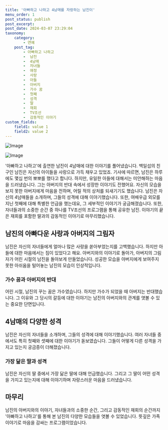 ```yaml
---
title: '아빠하고 나하고 4남매를 자랑하는 남진이'
menu_order: 1
post_status: publish
post_excerpt: 
post_date: 2024-03-07 23:29:04
taxonomy:
    category:
        - 연예
    post_tag:
        - 아빠하고 나하고
        -  남진
        -  4남매
        -  자녀들
        -  애정
        -  사랑
        -  아들
        -  아버지
        -  가수 꿈
        -  첫째
        -  성격
        -  딸
        -  재회
        -  TV조선
        -  감동적인 이야기
custom_fields:
    field1: value 1
    field2: value 2
---
```


![Image](https://mimgnews.pstatic.net/image/311/2024/03/07/0001699343_001_20240307085901312.jpg?type=w540)

![Image](https://ssl.pstatic.net/mimgnews/image/311/2024/03/07/0001699343_002_20240307085901370.jpg?type=w540)

'아빠하고 나하고'에 출연한 남진이 4남매에 대한 이야기를 풀어냈습니다. 백일섭의 친구인 남진은 자신의 아이들을 사랑으로 가득 채우고 있었죠. 기사에 따르면, 남진은 하루에도 몇십 번의 뽀뽀를 했다고 합니다. 하지만, 유일한 아들에 대해서는 미안해하는 마음을 드러냈습니다. 그는 아버지의 반대 속에서 성장한 이야기도 전했어요. 자신의 모습을 보지 못한 아버지에게 마음을 전하며, 어릴 적의 상처를 되새기기도 했습니다. 
남진은 자신의 4남매들을 소개하며, 그들의 성격에 대해 이야기했습니다. 또한, 여배우급 외모를 지닌 첫째에 대해 특별한 언급을 했는데요, 그 세부적인 이야기가 궁금해졌습니다. 또한, 자녀들과의 소중한 순간 중 하나를 TV조선의 프로그램을 통해 공유한 남진. 이야기의 끝은 재회를 포함한 딸과의 감동적인 이야기로 마무리했습니다.
## 남진의 아빠다운 사랑과 아버지의 그림자
남진은 자신의 자녀들에게 얼마나 많은 사랑을 쏟아부었는지를 고백했습니다. 하지만 아들에 대한 마음에서는 짐이 있었다고 해요. 아버지와의 이야기로 돌아가, 아버지의 그림자가 어린 시절의 남진을 돌아보게 만들었습니다. 성공한 모습을 아버지에게 보여주지 못한 아쉬움을 털어놓는 남진의 모습이 인상적입니다.
### 가수 꿈과 아버지의 반대
어린 시절, 남진의 꾸는 꿈은 가수였습니다. 하지만 가수가 되었을 때 아버지는 반대했습니다. 그 이유와 그 당시의 갈등에 대한 이야기는 남진의 아버지와의 관계를 엿볼 수 있는 중요한 단면입니다.
## 4남매의 다양한 성격
남진은 자신의 자녀들을 소개하며, 그들의 성격에 대해 이야기했습니다. 여러 자녀들 중에서도 특히 첫째와 셋째에 대한 이야기가 돋보였습니다. 그들이 어떻게 다른 성격을 가지고 있는지 궁금증이 더해졌습니다.
### 가장 닮은 딸과 성격
남진은 자신의 딸 중에서 가장 닮은 딸에 대해 언급했습니다. 그리고 그 딸이 어떤 성격을 가지고 있는지에 대해 이야기하며 자랑스러운 마음을 드러냈습니다.
## 마무리
남진의 아버지와의 이야기, 자녀들과의 소중한 순간, 그리고 감동적인 재회의 순간까지 '아빠하고 나하고'를 통해 본 남진의 다양한 모습들을 엿볼 수 있었습니다. 뜻깊은 가족 이야기로 마음을 감싸는 프로그램이었습니다.
